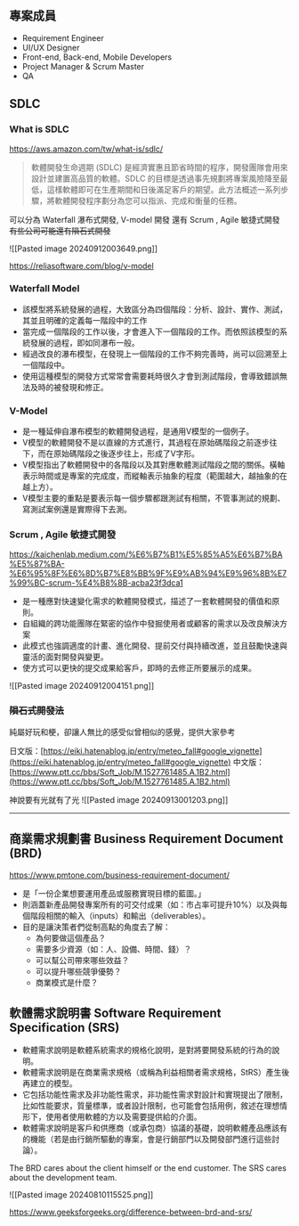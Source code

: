 

## 專案成員

- Requirement Engineer
- UI/UX Designer
- Front-end, Back-end, Mobile Developers
- Project Manager & Scrum Master
- QA


## SDLC

### What is SDLC

https://aws.amazon.com/tw/what-is/sdlc/
>軟體開發生命週期 (SDLC) 是經濟實惠且節省時間的程序，開發團隊會用來設計並建置高品質的軟體。SDLC 的目標是透過事先規劃將專案風險降至最低，這樣軟體即可在生產期間和日後滿足客戶的期望。此方法概述一系列步驟，將軟體開發程序劃分為您可以指派、完成和衡量的任務。

可以分為 Waterfall 瀑布式開發, V-model 開發 還有 Scrum , Agile 敏捷式開發
~~有些公司可能還有隕石式開發~~

![[Pasted image 20240912003649.png]]

https://reliasoftware.com/blog/v-model
### Waterfall Model
- 該模型將系統發展的過程，大致區分為四個階段：分析、設計、實作、測試，其並且明確的定義每一階段中的工作
- 當完成一個階段的工作以後，才會進入下一個階段的工作。而依照該模型的系統發展的過程，即如同瀑布一般。
- 經過改良的瀑布模型，在發現上一個階段的工作不夠完善時，尚可以回溯至上一個階段中。
- 使用這種模型的開發方式常常會需要耗時很久才會到測試階段，會導致錯誤無法及時的被發現和修正。

### V-Model
- 是一種延伸自瀑布模型的軟體開發過程，是通用V模型的一個例子。
- V模型的軟體開發不是以直線的方式進行，其過程在原始碼階段之前逐步往下，而在原始碼階段之後逐步往上，形成了V字形。
- V模型指出了軟體開發中的各階段以及其對應軟體測試階段之間的關係。橫軸表示時間或是專案的完成度，而縱軸表示抽象的程度（範圍越大，越抽象的在越上方）。
- V模型主要的重點是要表示每一個步驟都跟測試有相關，不管事測試的規劃、寫測試案例還是實際得下去測。

### Scrum , Agile 敏捷式開發
https://kaichenlab.medium.com/%E6%B7%B1%E5%85%A5%E6%B7%BA%E5%87%BA-%E6%95%8F%E6%8D%B7%E8%BB%9F%E9%AB%94%E9%96%8B%E7%99%BC-scrum-%E4%B8%8B-acba23f3dca1

- 是一種應對快速變化需求的軟體開發模式，描述了一套軟體開發的價值和原則。
- 自組織的跨功能團隊在緊密的協作中發掘使用者或顧客的需求以及改良解決方案
- 此模式也強調適度的計畫、進化開發、提前交付與持續改進，並且鼓勵快速與靈活的面對開發與變更。
- 使方式可以更快的提交成果給客戶，即時的去修正所要展示的成果。

![[Pasted image 20240912004151.png]]

### ~~隕石式開發法~~
純屬好玩和梗，卻讓人無比的感受似曾相似的感覺，提供大家參考

日文版：[https://eiki.hatenablog.jp/entry/meteo_fall#google_vignette](https://eiki.hatenablog.jp/entry/meteo_fall#google_vignette)
中文版：[https://www.ptt.cc/bbs/Soft_Job/M.1527761485.A.1B2.html](https://www.ptt.cc/bbs/Soft_Job/M.1527761485.A.1B2.html)

神說要有光就有了光
![[Pasted image 20240913001203.png]]

---


## 商業需求規劃書 Business Requirement Document (BRD)
https://www.pmtone.com/business-requirement-document/
- 是「一份企業想要運用產品或服務實現目標的藍圖。」
- 則涵蓋新產品開發專案所有的可交付成果（如：市占率可提升10%）以及與每個階段相關的輸入（inputs）和輸出（deliverables）。
- 目的是讓決策者們從制高點的角度去了解：
	- 為何要做這個產品？
	- 需要多少資源（如：人、設備、時間、錢）？
	- 可以幫公司帶來哪些效益？
	- 可以提升哪些競爭優勢？
	- 商業模式是什麼？


## 軟體需求說明書 Software Requirement Specification (SRS)

- 軟體需求說明是軟體系統需求的規格化說明，是對將要開發系統的行為的說明。
- 軟體需求說明是在商業需求規格（或稱為利益相關者需求規格，StRS）產生後再建立的模型。
- 它包括功能性需求及非功能性需求，非功能性需求對設計和實現提出了限制，比如性能要求，質量標準，或者設計限制，也可能會包括用例，敘述在理想情形下，使用者使用軟體的方以及需要提供給的介面。
- 軟體需求說明是客戶和供應商（或承包商）協議的基礎，說明軟體產品應該有的機能（若是由行銷所驅動的專案，會是行銷部門以及開發部門進行這些討論）。



The BRD cares about the client himself or the end customer. The SRS cares about the development team.


![[Pasted image 20240810115525.png]]

https://www.geeksforgeeks.org/difference-between-brd-and-srs/